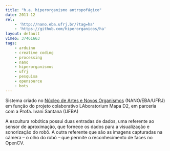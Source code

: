 ```yaml
---
title: "h.a. hiperorganismo antropofágico"
date: 2011-12
rel:
	- 'http://nano.eba.ufrj.br/?tag=ha'
	- 'https://github.com/hiperorganicos/ha'
layout: default
vimeo: 37461663
tags:
	- arduino
	- creative coding
	- processing
	- nano
	- hiperorganismos
	- ufrj
	- pesquisa
	- opensource
	- bots
---
```


Sistema criado no [Núcleo de Artes e Novos Organismos](http://nano.eba.ufrj.br) (NANO/EBA/UFRJ) em função do projeto colaborativo LAboratorium Mapa D2, em parceria com a Profa. Ivani Santana (UFBA)

A escultura robótica possui duas entradas de dados, uma referente ao sensor de aproximação, que fornece os dados para a visualização e sonorização do robô. A outra referente que são as imagens capturadas na câmera – o olho do robô – que permite o reconhecimento de faces no OpenCV.